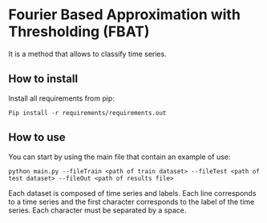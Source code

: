 # Fourier Based Approximation with Thresholding (FBAT)

It is a method that allows to classify time series. 

## How to install

Install all requirements from pip:
```
Pip install -r requirements/requirements.out
```
## How to use
You can start by using the main file that contain an example of use:
```
python main.py --fileTrain <path of train dataset> --fileTest <path of test dataset> --fileOut <path of results file>
```
Each dataset is composed of time series and labels. Each line corresponds to a time series and the first character corresponds to the label of the time series. Each character must be separated by a space.
